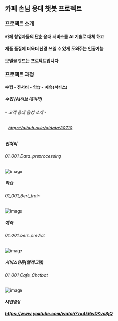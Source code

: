 ## 카페 손님 응대 챗봇 프로젝트


###  프로젝트 소개

#### 카페 창업자들의 단순 응대 서비스를 AI 기술로 대체 하고
#### 제품 품질에 더욱더 신경 쓰일 수 있게 도와주는 인공지능
#### 모델을 만드는 프로젝트입니다


### 프로젝트 과정


#### 수집 - 전처리 - 학습 - 예측(서비스)

#####    수집 (AI허브 데이터)
###### - 고객 음대 음성 소개 - 
###### - https://aihub.or.kr/aidata/30710

#####   전처리 
######  01_001_Data_preprocessing
![image](https://user-images.githubusercontent.com/96555334/174021488-c60b9a58-dc89-4ff3-b543-70d9c2b457b2.png)

#####  학습
###### 01_001_Bert_train
![image](https://user-images.githubusercontent.com/96555334/174022578-b51e3de5-326b-456e-852c-2d9133538ceb.png)

#####  예측
###### 01_001_bert_predict
![image](https://user-images.githubusercontent.com/96555334/174022609-e322e218-ab61-418e-aa1e-a3d9c810e976.png)


##### 서비스연동(텔레그램)
###### 01_001_Cafe_Chatbot
![image](https://user-images.githubusercontent.com/96555334/174022678-658ff8b7-7f93-4b35-b071-d281613a78a8.png)


#### 시연영상
##### https://www.youtube.com/watch?v=4k6wDXvc8jQ



     



